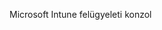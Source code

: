 <Token xmlns:xlink="http://www.w3.org/1999/xlink">Microsoft Intune felügyeleti konzol</Token>

<!--HONumber=Jun16_HO4-->


